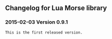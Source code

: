 ## Changelog for Lua Morse library

### 2015-02-03 Version 0.9.1
	This is the first released version.

